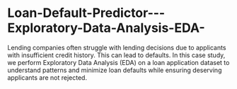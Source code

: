 # Loan-Default-Predictor---Exploratory-Data-Analysis-EDA-
Lending companies often struggle with lending decisions due to applicants with insufficient credit history. This can lead to defaults. In this case study, we perform Exploratory Data Analysis (EDA) on a loan application dataset to understand patterns and minimize loan defaults while ensuring deserving applicants are not rejected.
